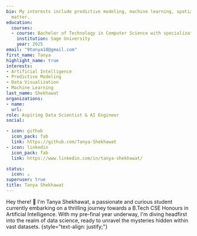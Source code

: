 ```yaml
---
bio: My interests include predictive modeling, machine learning, spatial statistics, and data visualization.
  matter.
education:
  courses:
  - course: Bachelor of Technology in Computer Science with specialization in AI
    institution: Sage University
    year: 2025
email: "9tanya18@gmail.com"
first_name: Tanya
highlight_name: true
interests:
- Artificial Intelligence
- Predictive Modeling
- Data Visualization
- Machine Learning
last_name: Shekhawat
organizations:
- name: 
  url: 
role: Aspiring Data Scientist & AI Engineer
social:

- icon: github
  icon_pack: fab
  link: https://github.com/Tanya-Shekhawat
- icon: linkedin
  icon_pack: fab
  link: https://www.linkedin.com/in/tanya-shekhawat/

status:
  icon: ☕️
superuser: true
title: Tanya Shekhawat
---
```


Hey there! 👋 I'm Tanya Shekhawat, a passionate and curious student currently embarking on a thrilling journey towards a B.Tech CSE Honours in Artificial Intelligence. With my pre-final year underway, I'm diving headfirst into the realm of data science, ready to unravel the mysteries hidden within vast datasets.
{style="text-align: justify;"}
